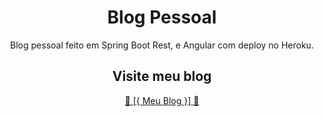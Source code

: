 <h1 align="center">Blog Pessoal</h1>
<p align="center">Blog pessoal feito em Spring Boot Rest, e Angular com deploy no Heroku.</p>
<h2 align="center"> Visite meu blog</h2>
<a href="https://blogpessoalbit2.herokuapp.com/#/entrar"><p align="center"> 🚀 [{ Meu Blog }] 🚀</p></a>

